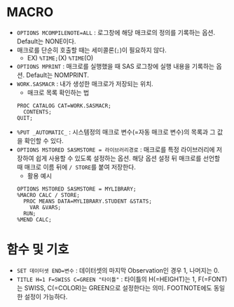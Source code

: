 # MACRO

- `OPTIONS MCOMPILENOTE=ALL` : 로그창에 해당 매크로의 정의를 기록하는 옵션. Default는 NONE이다.
- 매크로를 단순히 호출할 때는 세미콜론(`;`)이 필요하지 않다.
  - EX) `%TIME;`(X) `%TIME`(O)
- `OPTIONS MPRINT` : 매크로를 실행했을 때 SAS 로그창에 실행 내용을 기록하는 옵션. Default는 NOMPRINT.
- `WORK.SASMACR` : 내가 생성한 매크로가 저장되는 위치.
  - 매크로 목록 확인하는 법
  ```SAS
  PROC CATALOG CAT=WORK.SASMACR;
    CONTENTS;
  QUIT;
  ```
- `%PUT _AUTOMATIC_` : 시스템정의 매크로 변수(=자동 매크로 변수)의 목록과 그 값을 확인할 수 있다.
- `OPTIONS MSTORED SASMSTORE = 라이브러리경로` : 매크로를 특정 라이브러리에 저장하여 쉽게 사용할 수 있도록 설정하는 옵션. 해당 옵션 설정 뒤 매크로를 선언할 때 매크로 이름 뒤에 `/ STORE`를 붙여 저장한다.
  - 활용 예시
  ```SAS
  OPTIONS MSTORED SASMSTORE = MYLIBRARY;
  %MACRO CALC / STORE;
    PROC MEANS DATA=MYLIBRARY.STUDENT &STATS;
      VAR &VARS;
    RUN;
  %MEND CALC;
  ```

# 함수 및 기호
- `SET 데이터셋 END=변수` : 데이터셋의 마지막 Observation인 경우 1, 나머지는 0.
- `TITLE H=1 F=SWISS C=GREEN "타이틀"` : 타이틀의 H(=HEIGHT)는 1, F(=FONT)는 SWISS, C(=COLOR)는 GREEN으로 설정한다는 의미. FOOTNOTE에도 동일한 설정이 가능하다.
